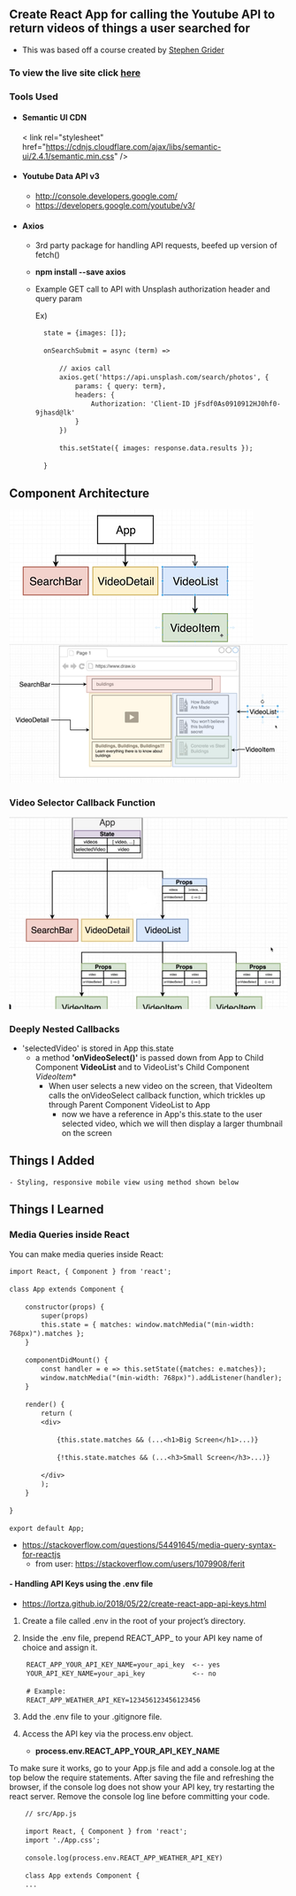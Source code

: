 ## Create React App for calling the Youtube API to return videos of things a user searched for
- This was based off a course created by [Stephen Grider](https://www.udemy.com/course/react-redux/)

### To view the live site click [here](https://xenodochial-ptolemy-17e31f.netlify.app/)

### Tools Used

- #### Semantic UI CDN

    < link rel="stylesheet" href="https://cdnjs.cloudflare.com/ajax/libs/semantic-ui/2.4.1/semantic.min.css" />

- #### Youtube Data API v3
    - http://console.developers.google.com/
    - https://developers.google.com/youtube/v3/

- #### Axios
    - 3rd party package for handling API requests, beefed up version of fetch()
    - **npm install --save axios**
    - Example GET call to API with Unsplash authorization header and query param
        
        Ex)

            state = {images: []};

            onSearchSubmit = async (term) =>

                // axios call
                axios.get('https://api.unsplash.com/search/photos', {
                    params: { query: term},
                    headers: {
                        Authorization: 'Client-ID jFsdf0As0910912HJ0hf0-9jhasd@lk'
                    }
                })

                this.setState({ images: response.data.results });
                
            }


## Component Architecture
![App Component Diagram](https://github.com/kawgh1/react-youtube-videos/blob/main/app-component-heirarchy1.png)
![App Component Layout](https://github.com/kawgh1/react-youtube-videos/blob/main/component-layout.png)

### Video Selector Callback Function
![App-Architecture](https://github.com/kawgh1/react-youtube-videos/blob/main/component-arch.png)
### Deeply Nested Callbacks
- 'selectedVideo' is stored in App this.state
    - a method **'onVideoSelect()'** is passed down from App to Child Component **VideoList** and to VideoList's Child Component *VideoItem**
        - When user selects a new video on the screen, that VideoItem calls the onVideoSelect callback function, which trickles up through Parent Component VideoList to App
            - now we have a reference in App's this.state to the user selected video, which we will then display a larger thumbnail on the screen


## Things I Added
    - Styling, responsive mobile view using method shown below

## Things I Learned

### Media Queries inside React

    

You can make media queries inside React:

    import React, { Component } from 'react';

    class App extends Component {

        constructor(props) {
            super(props)
            this.state = { matches: window.matchMedia("(min-width: 768px)").matches };
        }

        componentDidMount() {
            const handler = e => this.setState({matches: e.matches});
            window.matchMedia("(min-width: 768px)").addListener(handler);
        }

        render() {
            return (
            <div>

                {this.state.matches && (...<h1>Big Screen</h1>...)}

                {!this.state.matches && (...<h3>Small Screen</h3>...)}

            </div>
            );
        }

    }

    export default App;

- https://stackoverflow.com/questions/54491645/media-query-syntax-for-reactjs
    - from user: https://stackoverflow.com/users/1079908/ferit



#### - Handling API Keys using the .env file
- https://lortza.github.io/2018/05/22/create-react-app-api-keys.html
1. Create a file called .env in the root of your project’s directory.
2. Inside the .env file, prepend REACT_APP_ to your API key name of choice and assign it.

        REACT_APP_YOUR_API_KEY_NAME=your_api_key  <-- yes
        YOUR_API_KEY_NAME=your_api_key            <-- no

        # Example:
        REACT_APP_WEATHER_API_KEY=123456123456123456


3. Add the .env file to your .gitignore file.
4. Access the API key via the process.env object.
   - **process.env.REACT_APP_YOUR_API_KEY_NAME**

To make sure it works, go to your App.js file and add a console.log at the top below the require statements. After saving the file and refreshing the browser, if the console log does not show your API key, try restarting the react server. Remove the console log line before committing your code.

        // src/App.js

        import React, { Component } from 'react';
        import './App.css';

        console.log(process.env.REACT_APP_WEATHER_API_KEY)

        class App extends Component {
        ...
